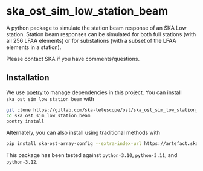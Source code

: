 # ska_ost_sim_low_station_beam

A python package to simulate the station beam response of an SKA Low station.
Station beam responses can be simulated for both full stations (with all 256 LFAA elements)
or for substations (with a subset of the LFAA elements in a station).

Please contact SKA if you have comments/questions.

Installation
------------

We use [poetry](https://python-poetry.org/docs/basic-usage/) to manage dependencies in this project. 
You can install `ska_ost_sim_low_station_beam` with

```bash
git clone https://gitlab.com/ska-telescope/ost/ska_ost_sim_low_station_beam.git
cd ska_ost_sim_low_station_beam
poetry install
```

Alternately, you can also install using traditional methods with
```bash
pip install ska-ost-array-config --extra-index-url https://artefact.skao.int/repository/pypi-internal/simple
```


This package has been tested against `python-3.10`, `python-3.11`, and `python-3.12`.